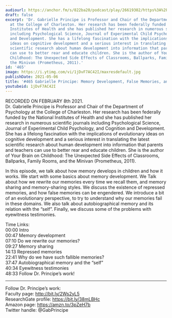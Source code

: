 ```yaml
---
audiourl: https://anchor.fm/s/822ba20/podcast/play/26619302/https%3A%2F%2Fd3ctxlq1ktw2nl.cloudfront.net%2Fstaging%2F2021-1-12%2F4f3a1d89-bc88-b3f2-f84b-a870b67cd565.m4a
draft: false
excerpt: 'Dr. Gabrielle Principe is Professor and Chair of the Department of Psychology
  at the College of Charleston. Her research has been federally funded by the National
  Institutes of Health and she has published her research in numerous scientific journals
  including Psychological Science, Journal of Experimental Child Psychology, and Cognition
  and Development. She has a lifelong fascination with the implications of evolutionary
  ideas on cognitive development and a serious interest in translating the latest
  scientific research about human development into information that parents and teachers
  can use to better rear and educate children. She is the author of Your Brain on
  Childhood: The Unexpected Side Effects of Classrooms, Ballparks, Family Rooms, and
  the Minivan (Prometheus, 2011).'
id: '465'
image: https://i.ytimg.com/vi/1jDvF7AC42I/maxresdefault.jpg
publishDate: 2021-05-06
title: '#465 Gabrielle Principe: Memory Development, False Memories, and Eyewitnesses'
youtubeid: 1jDvF7AC42I
---
```

<div class="timelinks">

RECORDED ON FEBRUARY 8th 2021.  
Dr. Gabrielle Principe is Professor and Chair of the Department of Psychology at the College of Charleston. Her research has been federally funded by the National Institutes of Health and she has published her research in numerous scientific journals including Psychological Science, Journal of Experimental Child Psychology, and Cognition and Development. She has a lifelong fascination with the implications of evolutionary ideas on cognitive development and a serious interest in translating the latest scientific research about human development into information that parents and teachers can use to better rear and educate children. She is the author of Your Brain on Childhood: The Unexpected Side Effects of Classrooms, Ballparks, Family Rooms, and the Minivan (Prometheus, 2011).

In this episode, we talk about how memory develops in children and how it works. We start with some basics about memory development. We Talk about how we rewrite our memories every time we recall them, and memory sharing and memory-sharing styles. We discuss the existence of repressed memories, and how false memories can be engendered. We introduce a bit of an evolutionary perspective, to try to understand why our memories fail in these domains. We also talk about autobiographical memory and its relation with the “self”. Finally, we discuss some of the problems with eyewitness testimonies. 

Time Links:  
<time>00:00</time> Intro  
<time>00:47</time> Memory development  
<time>07:10</time> Do we rewrite our memories?  
<time>09:27</time> Memory sharing  
<time>14:13</time> Repressed memories  
<time>22:41</time> Why do we have such fallible memories?  
<time>37:47</time> Autobiographical memory and the “self”  
<time>40:34</time> Eyewitness testimonies  
<time>48:33</time> Follow Dr. Principe’s work!

---

Follow Dr. Principe’s work:  
Faculty page: http://bit.ly/2Ws2yL5  
ResearchGate profile: https://bit.ly/38mLBHc  
Amazon page: https://amzn.to/3pZeH7b  
Twitter handle: @GabPrincipe
</div>

